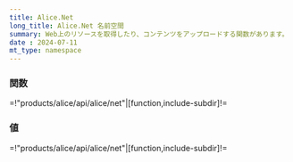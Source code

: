 ```yaml
---
title: Alice.Net
long_title: Alice.Net 名前空間
summary: Web上のリソースを取得したり、コンテンツをアップロードする関数があります。
date : 2024-07-11
mt_type: namespace
---
```


### 関数

=!"products/alice/api/alice/net"|[function,include-subdir]!=

### 値

=!"products/alice/api/alice/net"|[function,include-subdir]!=